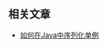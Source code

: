 ## 相关文章

+ [如何在Java中序列化单例](http://tu-yucheng.github.io/designpattern/2023/05/26/java-serialize-singleton.html)